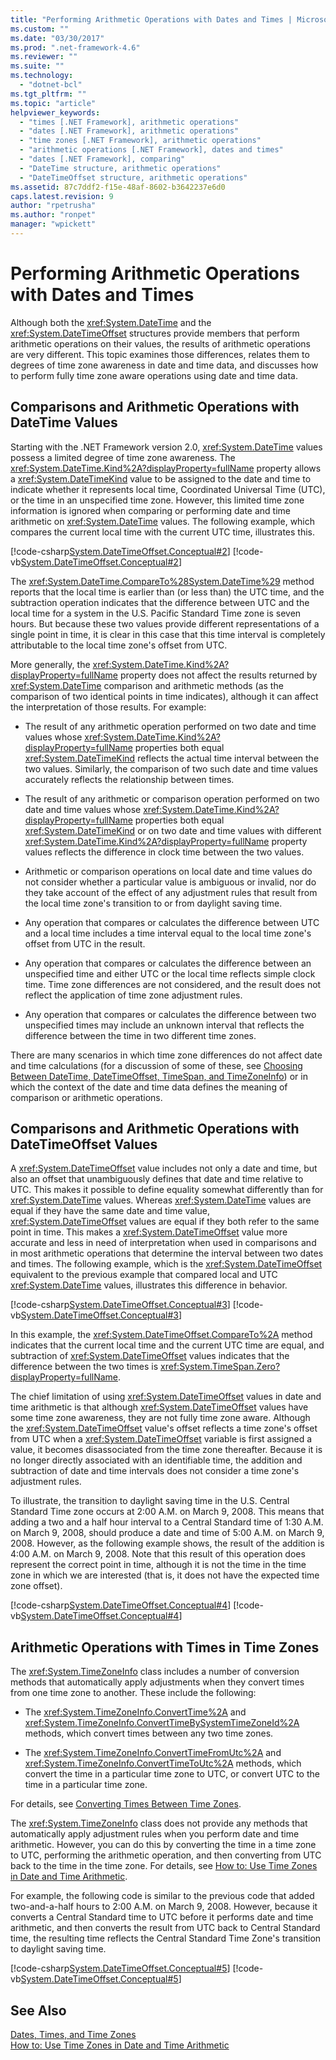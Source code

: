 ```yaml
---
title: "Performing Arithmetic Operations with Dates and Times | Microsoft Docs"
ms.custom: ""
ms.date: "03/30/2017"
ms.prod: ".net-framework-4.6"
ms.reviewer: ""
ms.suite: ""
ms.technology: 
  - "dotnet-bcl"
ms.tgt_pltfrm: ""
ms.topic: "article"
helpviewer_keywords: 
  - "times [.NET Framework], arithmetic operations"
  - "dates [.NET Framework], arithmetic operations"
  - "time zones [.NET Framework], arithmetic operations"
  - "arithmetic operations [.NET Framework], dates and times"
  - "dates [.NET Framework], comparing"
  - "DateTime structure, arithmetic operations"
  - "DateTimeOffset structure, arithmetic operations"
ms.assetid: 87c7ddf2-f15e-48af-8602-b3642237e6d0
caps.latest.revision: 9
author: "rpetrusha"
ms.author: "ronpet"
manager: "wpickett"
---
```

# Performing Arithmetic Operations with Dates and Times
Although both the <xref:System.DateTime> and the <xref:System.DateTimeOffset> structures provide members that perform arithmetic operations on their values, the results of arithmetic operations are very different. This topic examines those differences, relates them to degrees of time zone awareness in date and time data, and discusses how to perform fully time zone aware operations using date and time data.  
  
## Comparisons and Arithmetic Operations with DateTime Values  
 Starting with the .NET Framework version 2.0, <xref:System.DateTime> values possess a limited degree of time zone awareness. The <xref:System.DateTime.Kind%2A?displayProperty=fullName> property allows a <xref:System.DateTimeKind> value to be assigned to the date and time to indicate whether it represents local time, Coordinated Universal Time (UTC), or the time in an unspecified time zone. However, this limited time zone information is ignored when comparing or performing date and time arithmetic on <xref:System.DateTime> values. The following example, which compares the current local time with the current UTC time, illustrates this.  
  
 [!code-csharp[System.DateTimeOffset.Conceptual#2](../../../samples/snippets/csharp/VS_Snippets_CLR_System/system.DateTimeOffset.Conceptual/cs/Conceptual2.cs#2)]
 [!code-vb[System.DateTimeOffset.Conceptual#2](../../../samples/snippets/visualbasic/VS_Snippets_CLR_System/system.DateTimeOffset.Conceptual/vb/Conceptual2.vb#2)]  
  
 The <xref:System.DateTime.CompareTo%28System.DateTime%29> method reports that the local time is earlier than (or less than) the UTC time, and the subtraction operation indicates that the difference between UTC and the local time for a system in the U.S. Pacific Standard Time zone is seven hours. But because these two values provide different representations of a single point in time, it is clear in this case that this time interval is completely attributable to the local time zone's offset from UTC.  
  
 More generally, the <xref:System.DateTime.Kind%2A?displayProperty=fullName> property does not affect the results returned by <xref:System.DateTime> comparison and arithmetic methods (as the comparison of two identical points in time indicates), although it can affect the interpretation of those results. For example:  
  
-   The result of any arithmetic operation performed on two date and time values whose <xref:System.DateTime.Kind%2A?displayProperty=fullName> properties both equal <xref:System.DateTimeKind> reflects the actual time interval between the two values. Similarly, the comparison of two such date and time values accurately reflects the relationship between times.  
  
-   The result of any arithmetic or comparison operation performed on two date and time values whose <xref:System.DateTime.Kind%2A?displayProperty=fullName> properties both equal <xref:System.DateTimeKind> or on two date and time values with different <xref:System.DateTime.Kind%2A?displayProperty=fullName> property values reflects the difference in clock time between the two values.  
  
-   Arithmetic or comparison operations on local date and time values do not consider whether a particular value is ambiguous or invalid, nor do they take account of the effect of any adjustment rules that result from the local time zone's transition to or from daylight saving time.  
  
-   Any operation that compares or calculates the difference between UTC and a local time includes a time interval equal to the local time zone's offset from UTC in the result.  
  
-   Any operation that compares or calculates the difference between an unspecified time and either UTC or the local time reflects simple clock time. Time zone differences are not considered, and the result does not reflect the application of time zone adjustment rules.  
  
-   Any operation that compares or calculates the difference between two unspecified times may include an unknown interval that reflects the difference between the time in two different time zones.  
  
 There are many scenarios in which time zone differences do not affect date and time calculations (for a discussion of some of these, see [Choosing Between DateTime, DateTimeOffset, TimeSpan, and TimeZoneInfo](../../../docs/standard/datetime/choosing-between-datetime-datetimeoffset-timespan-and-timezoneinfo.md)) or in which the context of the date and time data defines the meaning of comparison or arithmetic operations.  
  
## Comparisons and Arithmetic Operations with DateTimeOffset Values  
 A <xref:System.DateTimeOffset> value includes not only a date and time, but also an offset that unambiguously defines that date and time relative to UTC. This makes it possible to define equality somewhat differently than for <xref:System.DateTime> values. Whereas <xref:System.DateTime> values are equal if they have the same date and time value, <xref:System.DateTimeOffset> values are equal if they both refer to the same point in time. This makes a <xref:System.DateTimeOffset> value more accurate and less in need of interpretation when used in comparisons and in most arithmetic operations that determine the interval between two dates and times. The following example, which is the <xref:System.DateTimeOffset> equivalent to the previous example that compared local and UTC <xref:System.DateTime> values, illustrates this difference in behavior.  
  
 [!code-csharp[System.DateTimeOffset.Conceptual#3](../../../samples/snippets/csharp/VS_Snippets_CLR_System/system.DateTimeOffset.Conceptual/cs/Conceptual3.cs#3)]
 [!code-vb[System.DateTimeOffset.Conceptual#3](../../../samples/snippets/visualbasic/VS_Snippets_CLR_System/system.DateTimeOffset.Conceptual/vb/Conceptual3.vb#3)]  
  
 In this example, the <xref:System.DateTimeOffset.CompareTo%2A> method indicates that the current local time and the current UTC time are equal, and subtraction of <xref:System.DateTimeOffset> values indicates that the difference between the two times is <xref:System.TimeSpan.Zero?displayProperty=fullName>.  
  
 The chief limitation of using <xref:System.DateTimeOffset> values in date and time arithmetic is that although <xref:System.DateTimeOffset> values have some time zone awareness, they are not fully time zone aware. Although the <xref:System.DateTimeOffset> value's offset reflects a time zone's offset from UTC when a <xref:System.DateTimeOffset> variable is first assigned a value, it becomes disassociated from the time zone thereafter. Because it is no longer directly associated with an identifiable time, the addition and subtraction of date and time intervals does not consider a time zone's adjustment rules.  
  
 To illustrate, the transition to daylight saving time in the U.S. Central Standard Time zone occurs at 2:00 A.M. on March 9, 2008. This means that adding a two and a half hour interval to a Central Standard time of 1:30 A.M. on March 9, 2008, should produce a date and time of 5:00 A.M. on March 9, 2008. However, as the following example shows, the result of the addition is 4:00 A.M. on March 9, 2008. Note that this result of this operation does represent the correct point in time, although it is not the time in the time zone in which we are interested (that is, it does not have the expected time zone offset).  
  
 [!code-csharp[System.DateTimeOffset.Conceptual#4](../../../samples/snippets/csharp/VS_Snippets_CLR_System/system.DateTimeOffset.Conceptual/cs/Conceptual4.cs#4)]
 [!code-vb[System.DateTimeOffset.Conceptual#4](../../../samples/snippets/visualbasic/VS_Snippets_CLR_System/system.DateTimeOffset.Conceptual/vb/Conceptual4.vb#4)]  
  
## Arithmetic Operations with Times in Time Zones  
 The <xref:System.TimeZoneInfo> class includes a number of conversion methods that automatically apply adjustments when they convert times from one time zone to another. These include the following:  
  
-   The <xref:System.TimeZoneInfo.ConvertTime%2A> and <xref:System.TimeZoneInfo.ConvertTimeBySystemTimeZoneId%2A> methods, which convert times between any two time zones.  
  
-   The <xref:System.TimeZoneInfo.ConvertTimeFromUtc%2A> and <xref:System.TimeZoneInfo.ConvertTimeToUtc%2A> methods, which convert the time in a particular time zone to UTC, or convert UTC to the time in a particular time zone.  
  
 For details, see [Converting Times Between Time Zones](../../../docs/standard/datetime/converting-times-between-time-zones.md).  
  
 The <xref:System.TimeZoneInfo> class does not provide any methods that automatically apply adjustment rules when you perform date and time arithmetic. However, you can do this by converting the time in a time zone to UTC, performing the arithmetic operation, and then converting from UTC back to the time in the time zone. For details, see [How to: Use Time Zones in Date and Time Arithmetic](../../../docs/standard/datetime/how-to-use-time-zones-in-date-and-time-arithmetic.md).  
  
 For example, the following code is similar to the previous code that added two-and-a-half hours to 2:00 A.M. on March 9, 2008. However, because it converts a Central Standard time to UTC before it performs date and time arithmetic, and then converts the result from UTC back to Central Standard time, the resulting time reflects the Central Standard Time Zone's transition to daylight saving time.  
  
 [!code-csharp[System.DateTimeOffset.Conceptual#5](../../../samples/snippets/csharp/VS_Snippets_CLR_System/system.DateTimeOffset.Conceptual/cs/Conceptual5.cs#5)]
 [!code-vb[System.DateTimeOffset.Conceptual#5](../../../samples/snippets/visualbasic/VS_Snippets_CLR_System/system.DateTimeOffset.Conceptual/vb/Conceptual5.vb#5)]  
  
## See Also  
 [Dates, Times, and Time Zones](../../../docs/standard/datetime/dates-times-and-time-zones.md)   
 [How to: Use Time Zones in Date and Time Arithmetic](../../../docs/standard/datetime/how-to-use-time-zones-in-date-and-time-arithmetic.md)